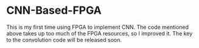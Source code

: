 # CNN-Based-FPGA

This is my first time using FPGA to implement CNN. 
The code mentioned above takes up too much of the FPGA resources, so I improved it. The key to the convolution code will be released soon.
